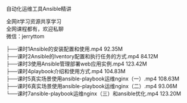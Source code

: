 自动化运维工具Ansible精讲

全网it学习资源共享学习<br>全网课程都有，欢迎私聊<br>微信：jerryttom<br>

├──课时1Ansible的安装配置和使用.mp4 92.35M<br> ├──课时2Ansible的Iventory配置和执行任务的方式.mp4 84.12M<br> ├──课时3使用Ansible管理部署web应用实例.mp4 123.42M<br> ├──课时4playbook介绍和使用方式.mp4 104.83M<br> ├──课时5真实场景使用ansible-playbook运维nginx（一）.mp4 108.63M<br> ├──课时6真实场景使用ansible-playbook运维nginx（二）.mp4 93.06M<br> └──课时7ansible-playbook运维nginx（三）和ansible优化.mp4 123.20M